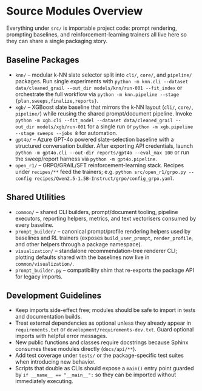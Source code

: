 # Source Modules Overview

Everything under `src/` is importable project code: prompt rendering, prompting
baselines, and reinforcement-learning trainers all live here so they can share a
single packaging story.

## Baseline Packages

- `knn/` – modular k-NN slate selector split into `cli/`, `core/`, and `pipeline/`
  packages. Run single experiments with
  `python -m knn.cli --dataset data/cleaned_grail --out_dir models/knn/run-001 --fit_index`
  or orchestrate the full workflow via
  `python -m knn.pipeline --stage {plan,sweeps,finalize,reports}`.
- `xgb/` – XGBoost slate baseline that mirrors the k-NN layout (`cli/`, `core/`,
  `pipeline/`) while reusing the shared prompt/document pipeline. Invoke
  `python -m xgb.cli --fit_model --dataset data/cleaned_grail --out_dir models/xgb/run-001`
  for a single run or `python -m xgb.pipeline --stage sweeps --jobs 8` for automation.
- `gpt4o/` – Azure GPT-4o powered slate-selection baseline with a structured
  conversation builder. After exporting API credentials, launch
  `python -m gpt4o.cli --out-dir reports/gpt4o --eval_max 100`
  or run the sweep/report harness via `python -m gpt4o.pipeline`.
- `open_r1/` – GRPO/GRAIL/SFT reinforcement-learning stack. Recipes under
  `recipes/**` feed the trainers; e.g.
  `python src/open_r1/grpo.py --config recipes/Qwen2.5-1.5B-Instruct/grpo/config_grpo.yaml`.

## Shared Utilities

- `common/` – shared CLI builders, prompt/document tooling, pipeline executors,
  reporting helpers, metrics, and text vectorisers consumed by every baseline.
- `prompt_builder/` – canonical prompt/profile rendering helpers used by
  baselines and RL trainers (exposes `build_user_prompt`, `render_profile`, and
  other helpers through a package namespace).
- `visualization/` – standalone recommendation-tree renderer CLI; plotting defaults
  shared with the baselines now live in `common/visualization/`.
- `prompt_builder.py` – compatibility shim that re-exports the package API for
  legacy imports.

## Development Guidelines

- Keep imports side-effect free; modules should be safe to import in tests and
  documentation builds.
- Treat external dependencies as optional unless they already appear in
  `requirements.txt` or `development/requirements-dev.txt`. Guard optional imports with
  helpful error messages.
- New public functions and classes require docstrings because Sphinx consumes
  these modules directly (`docs/api/**`).
- Add test coverage under `tests/` or the package-specific test suites when
  introducing new behavior.
- Scripts that double as CLIs should expose a `main()` entry point guarded by
  `if __name__ == "__main__":` so they can be imported without immediately
  executing.
